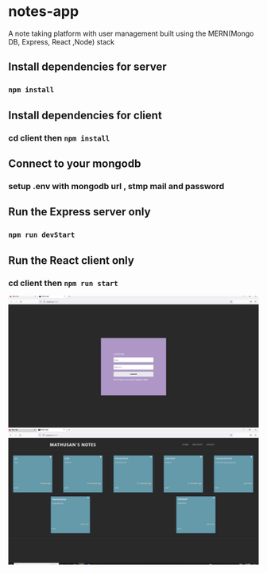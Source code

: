 # notes-app
A note taking platform with user management built using the MERN(Mongo DB, Express, React ,Node) stack


## Install dependencies for server 
### `npm install`

## Install dependencies for client
### cd client then `npm install`

## Connect to your mongodb 
### setup .env with mongodb url , stmp mail and password 
## Run the Express server only
### `npm run devStart`

## Run the React client only
### cd client then `npm run start`


![My Image](loginscreen.PNG)
![My Image](dashboard.PNG)
